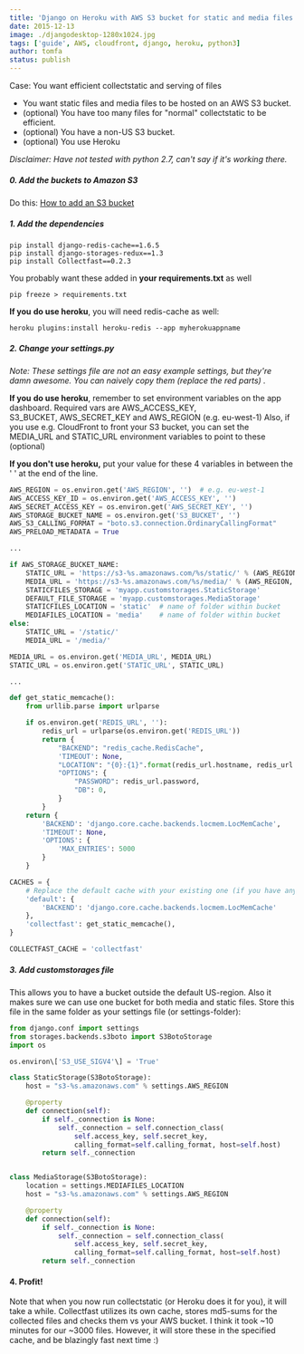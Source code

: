 ```yaml
---
title: 'Django on Heroku with AWS S3 bucket for static and media files'
date: 2015-12-13
image: ./djangodesktop-1280x1024.jpg
tags: ['guide', AWS, cloudfront, django, heroku, python3]
author: tomfa
status: publish
---
```


Case: You want efficient collectstatic and serving of files

- You want static files and media files to be hosted on an AWS S3 bucket.
- (optional) You have too many files for "normal" collectstatic to be efficient.
- (optional) You have a non-US S3 bucket.
- (optional) You use Heroku

_Disclaimer: Have not tested with python 2.7, can't say if it's working there._

##### 0\. Add the buckets to Amazon S3

Do this: [How to add an S3 bucket](http://notes.webutvikling.org/add-s3-bucket-using-awscli-example/)

##### 1\. Add the dependencies

```
pip install django-redis-cache==1.6.5
pip install django-storages-redux==1.3
pip install Collectfast==0.2.3
```

You probably want these added in **your requirements.txt** as well

```
pip freeze > requirements.txt
```

**If you** **do use heroku**, you will need redis-cache as well:

```
heroku plugins:install heroku-redis --app myherokuappname
```

##### 2\. Change your settings.py

_Note: These settings file are not an easy example settings, but they're damn awesome. You can naively copy them (replace the red parts) ._

**If you** **do use heroku**, remember to set environment variables on the app dashboard. Required vars are AWS_ACCESS_KEY, S3_BUCKET, AWS_SECRET_KEY and AWS_REGION (e.g. eu-west-1) Also, if you use e.g. CloudFront to front your S3 bucket, you can set the MEDIA_URL and STATIC_URL environment variables to point to these (optional)

**If you don't use heroku,** put your value for these 4 variables in between the ' ' at the end of the line.

```python
AWS_REGION = os.environ.get('AWS_REGION', '')  # e.g. eu-west-1
AWS_ACCESS_KEY_ID = os.environ.get('AWS_ACCESS_KEY', '')
AWS_SECRET_ACCESS_KEY = os.environ.get('AWS_SECRET_KEY', '')
AWS_STORAGE_BUCKET_NAME = os.environ.get('S3_BUCKET', '')
AWS_S3_CALLING_FORMAT = "boto.s3.connection.OrdinaryCallingFormat"
AWS_PRELOAD_METADATA = True

...

if AWS_STORAGE_BUCKET_NAME:
    STATIC_URL = 'https://s3-%s.amazonaws.com/%s/static/' % (AWS_REGION, AWS_STORAGE_BUCKET_NAME)
    MEDIA_URL = 'https://s3-%s.amazonaws.com/%s/media/' % (AWS_REGION, AWS_STORAGE_BUCKET_NAME)
    STATICFILES_STORAGE = 'myapp.customstorages.StaticStorage'
    DEFAULT_FILE_STORAGE = 'myapp.customstorages.MediaStorage'
    STATICFILES_LOCATION = 'static'  # name of folder within bucket
    MEDIAFILES_LOCATION = 'media'    # name of folder within bucket
else:
    STATIC_URL = '/static/'
    MEDIA_URL = '/media/'

MEDIA_URL = os.environ.get('MEDIA_URL', MEDIA_URL)
STATIC_URL = os.environ.get('STATIC_URL', STATIC_URL)

...

def get_static_memcache():
    from urllib.parse import urlparse

    if os.environ.get('REDIS_URL', ''):
        redis_url = urlparse(os.environ.get('REDIS_URL'))
        return {
            "BACKEND": "redis_cache.RedisCache",
            'TIMEOUT': None,
            "LOCATION": "{0}:{1}".format(redis_url.hostname, redis_url.port),
            "OPTIONS": {
                "PASSWORD": redis_url.password,
                "DB": 0,
            }
        }
    return {
        'BACKEND': 'django.core.cache.backends.locmem.LocMemCache',
        'TIMEOUT': None,
        'OPTIONS': {
            'MAX_ENTRIES': 5000
        }
    }

CACHES = {
    # Replace the default cache with your existing one (if you have any)
    'default': {
        'BACKEND': 'django.core.cache.backends.locmem.LocMemCache'
    },
    'collectfast': get_static_memcache(),
}

COLLECTFAST_CACHE = 'collectfast'
```

##### 3. Add customstorages file

This allows you to have a bucket outside the default US-region. Also it makes sure we can use one bucket for both media and static files. Store this file in the same folder as your settings file (or settings-folder):

```python
from django.conf import settings
from storages.backends.s3boto import S3BotoStorage
import os

os.environ\['S3_USE_SIGV4'\] = 'True'

class StaticStorage(S3BotoStorage):
    host = "s3-%s.amazonaws.com" % settings.AWS_REGION

    @property
    def connection(self):
        if self._connection is None:
            self._connection = self.connection_class(
                self.access_key, self.secret_key,
                calling_format=self.calling_format, host=self.host)
        return self._connection


class MediaStorage(S3BotoStorage):
    location = settings.MEDIAFILES_LOCATION
    host = "s3-%s.amazonaws.com" % settings.AWS_REGION

    @property
    def connection(self):
        if self._connection is None:
            self._connection = self.connection_class(
                self.access_key, self.secret_key,
                calling_format=self.calling_format, host=self.host)
        return self._connection
```

#### 4\. Profit!

Note that when you now run collectstatic (or Heroku does it for you), it will take a while. Collectfast utilizes its own cache, stores md5-sums for the collected files and checks them vs your AWS bucket. I think it took ~10 minutes for our ~3000 files. However, it will store these in the specified cache, and be blazingly fast next time :)
